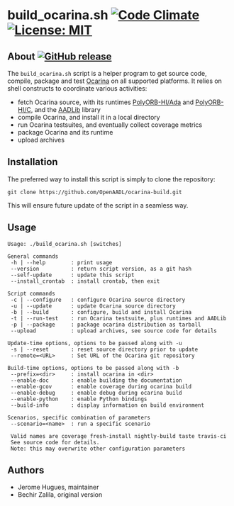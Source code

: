 # build_ocarina.sh [![Code Climate](https://codeclimate.com/github/OpenAADL/ocarina-build/badges/gpa.svg)](https://codeclimate.com/github/OpenAADL/ocarina-build) [![License: MIT](https://img.shields.io/badge/License-MIT-yellow.svg)](https://opensource.org/licenses/MIT)

## About [![GitHub release](https://img.shields.io/github/release/OpenAADL/ocarina-build.svg)](https://github.com/OpenAADL/ocarina-build/releases)

The `build_ocarina.sh` script is a helper program to get source code,
compile, package and test [Ocarina](https://github.com/openaadl/ocarina) on all supported platforms. It relies
on shell constructs to coordinate various activities:

- fetch Ocarina source, with its runtimes [PolyORB-HI/Ada](https://github.com/OpenAADL/polyorb-hi-ada) and
  [PolyORB-HI/C](https://github.com/OpenAADL/polyorb-hi-c), and the [AADLib](https://github.com/OpenAADL/AADLib) library
- compile Ocarina, and install it in a local directory
- run Ocarina testsuites, and eventually collect coverage metrics
- package Ocarina and its runtime
- upload archives

## Installation

The preferred way to install this script is simply to clone the repository:
 ```
 git clone https://github.com/OpenAADL/ocarina-build.git
 ```

 This will ensure future update of the script in a seamless way.

## Usage

```
Usage: ./build_ocarina.sh [switches]

General commands
 -h | --help        : print usage
 --version          : return script version, as a git hash
 --self-update      : update this script
 --install_crontab  : install crontab, then exit

Script commands
 -c | --configure   : configure Ocarina source directory
 -u | --update      : update Ocarina source directory
 -b | --build       : configure, build and install Ocarina
 -t | --run-test    : run Ocarina testsuite, plus runtimes and AADLib
 -p | --package     : package ocarina distribution as tarball
 --upload           : upload archives, see source code for details

Update-time options, options to be passed along with -u
 -s | --reset       : reset source directory prior to update
 --remote=<URL>     : Set URL of the Ocarina git repository

Build-time options, options to be passed along with -b
 --prefix=<dir>     : install ocarina in <dir>
 --enable-doc       : enable building the documentation
 --enable-gcov      : enable coverage during ocarina build
 --enable-debug     : enable debug during ocarina build
 --enable-python    : enable Python bindings
 --build-info       : display information on build environment

Scenarios, specific combination of parameters
 --scenario=<name>  : run a specific scenario

 Valid names are coverage fresh-install nightly-build taste travis-ci
 See source code for details.
 Note: this may overwrite other configuration parameters
```

## Authors

* Jerome Hugues, maintainer
* Bechir Zalila, original version
